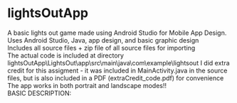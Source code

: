 # lightsOutApp
A basic lights out game made using Android Studio for Mobile App Design.  
Uses Android Studio, Java, app design, and basic graphic design  
Includes all source files + zip file of all source files for importing  
The actual code is included at directory lightsOutApp\LightsOut\app\src\main\java\com\example\lightsout
I did extra credit for this assigment - it was included in MainActivity.java in the source files, but is also included in a PDF (extraCredit_code.pdf) for convenience  
The app works in both portrait and landscape modes!!  
BASIC DESCRIPTION: 
